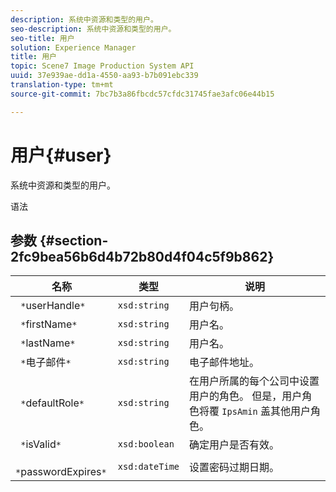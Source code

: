 ```yaml
---
description: 系统中资源和类型的用户。
seo-description: 系统中资源和类型的用户。
seo-title: 用户
solution: Experience Manager
title: 用户
topic: Scene7 Image Production System API
uuid: 37e939ae-dd1a-4550-aa93-b7b091ebc339
translation-type: tm+mt
source-git-commit: 7bc7b3a86fbcdc57cfdc31745fae3afc06e44b15

---
```



# 用户{#user}

系统中资源和类型的用户。

语法

## 参数 {#section-2fc9bea56b6d4b72b80d4f04c5f9b862}

| 名称 | 类型 | 说明 |
|---|---|---|
| ` *`userHandle`*` | `xsd:string` | 用户句柄。 |
| ` *`firstName`*` | `xsd:string` | 用户名。 |
| ` *`lastName`*` | `xsd:string` | 用户名。 |
| ` *`电子邮件`*` | `xsd:string` | 电子邮件地址。 |
| ` *`defaultRole`*` | `xsd:string` | 在用户所属的每个公司中设置用户的角色。 但是，用户角色将覆 `IpsAmin` 盖其他用户角色。 |
| ` *`isValid`*` | `xsd:boolean` | 确定用户是否有效。 |
| ` *`passwordExpires`*` | `xsd:dateTime` | 设置密码过期日期。 |


